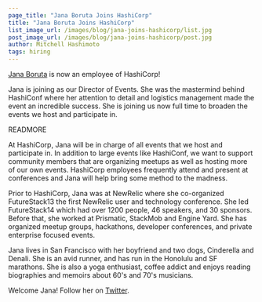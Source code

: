 ```yaml
---
page_title: "Jana Boruta Joins HashiCorp"
title: "Jana Boruta Joins HashiCorp"
list_image_url: /images/blog/jana-joins-hashicorp/list.jpg
post_image_url: /images/blog/jana-joins-hashicorp/post.jpg
author: Mitchell Hashimoto
tags: hiring
---
```


[Jana Boruta](https://www.linkedin.com/pub/jana-boruta/11/675/42b) is
now an employee of HashiCorp!

Jana is joining as our Director of Events. She was the mastermind behind
HashiConf where her attention to detail and logistics management made the
event an incredible success. She is joining us now full time to broaden
the events we host and participate in.

READMORE

At HashiCorp, Jana will be in charge of all events that we host and
participate in. In addition to large events like HashiConf, we want
to support community members that are organizing meetups as well as
hosting more of our own events. HashiCorp employees frequently attend
and present at conferences and Jana will help bring some method to the
madness.

Prior to HashiCorp, Jana was at NewRelic where she co-organized FutureStack13
the first NewRelic user and technology conference. She led FutureStack14
which had over 1200 people, 46 speakers, and 30 sponsors. Before that,
she worked at Prismatic, StackMob and Engine Yard. She has organized
meetup groups, hackathons, developer conferences, and private enterprise
focused events.

Jana lives in San Francisco with her boyfriend and two dogs, Cinderella
and Denali. She is an avid runner, and has run in the Honolulu and SF marathons.
She is also a yoga enthusiast, coffee addict and enjoys reading biographies and memoirs
about 60's and 70's musicians.

Welcome Jana! Follow her on [Twitter](https://twitter.com/janaboruta).

